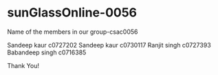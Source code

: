 # sunGlassOnline-0056
Name of the members in our group-csac0056

Sandeep kaur c0727202
Sandeep kaur c0730117
Ranjit singh c0727393
Babandeep singh c0716385

Thank You!
